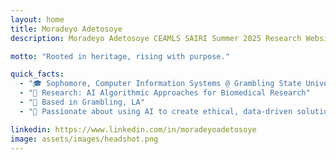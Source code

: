 ```yaml
---
layout: home
title: Moradeyo Adetosoye
description: Moradeyo Adetosoye CEAMLS SAIRI Summer 2025 Research Website

motto: "Rooted in heritage, rising with purpose."

quick_facts:
  - "🎓 Sophomore, Computer Information Systems @ Grambling State University"
  - "🔬 Research: AI Algorithmic Approaches for Biomedical Research"
  - "📍 Based in Grambling, LA"
  - "🚀 Passionate about using AI to create ethical, data-driven solutions for real-world impact"

linkedin: https://www.linkedin.com/in/moradeyoadetosoye
image: assets/images/headshot.png
---
```

